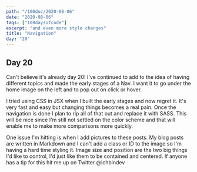 ```yaml
---
path: "/100doc/2020-08-06"
date: "2020-08-06"
tags: ["100daysofcode"]
excerpt: "and even more style changes"
title: "Navigation"
day: "20"
---
```


## Day 20

Can't believe it's already day 20! I've continued to add to the idea of having different topics and made the early stages of a Nav. I want it to go under the home image on the left and to pop out on click or hover.

I tried using CSS in JSX when I built the early stages and now regret it. It's very fast and easy but changing things becomes a real pain. Once the navigation is done I plan to rip all of that out and replace it with SASS. This will be nice since I'm still not settled on the color scheme and that will enable me to make more comparisons more quickly.

One issue I'm hitting is when I add pictures to these posts. My blog posts are written in Markdown and I can't add a class or ID to the image so I'm having a hard time styling it. Image size and position are the two big things I'd like to control, I'd just like them to be contained and centered. If anyone has a tip for this hit me up on Twitter @ichbindev
